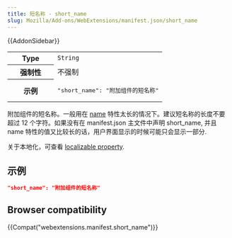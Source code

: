 ```yaml
---
title: 短名称 - short_name
slug: Mozilla/Add-ons/WebExtensions/manifest.json/short_name
---
```

{{AddonSidebar}}

<table class="fullwidth-table standard-table">
  <tbody>
    <tr>
      <th scope="row" style="width: 30%">Type</th>
      <td><code>String</code></td>
    </tr>
    <tr>
      <th scope="row">强制性</th>
      <td>不强制</td>
    </tr>
    <tr>
      <th scope="row">示例</th>
      <td><pre class="brush: json">"short_name": "附加组件的短名称"</pre></td>
    </tr>
  </tbody>
</table>

附加组件的短名称。一般用在 [name](/zh-CN/Add-ons/WebExtensions/manifest.json/name) 特性太长的情况下。建议短名称的长度不要超过 12 个字符。如果没有在 manifest.json 主文件中声明 short_name, 并且 name 特性的值又比较长的话，用户界面显示的时候可能只会显示一部分.

关于本地化，可查看 [localizable property](/zh-CN/Add-ons/WebExtensions/Internationalization#Internationalizing_manifest.json).

## 示例

```json
"short_name": "附加组件的短名称"
```

## Browser compatibility

{{Compat("webextensions.manifest.short_name")}}
